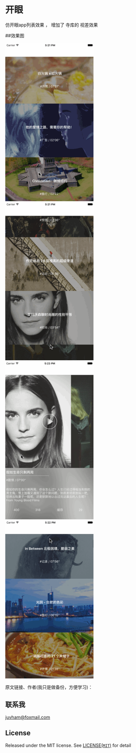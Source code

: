 # 开眼

仿开眼app列表效果 ，
增加了 寺库的 视差效果

##效果图

<div>
<img src="gif/Untitled.gif" height="500">
<img src="gif/Untitled1.gif" height="500">
</div>
<div>
<img src="gif/Untitled2.gif" height="500">
<img src="gif/Untitled3.gif" height="500">
</div>



原文链接、作者(我只是做备份，方便学习)：
## 联系我

juvham@foxmail.com

## License

Released under the MIT license. See [LICENSE(`MIT`)](https://github.com/juvham/OneMoreThing/blob/master/LICENSE "MIT License") for detail
